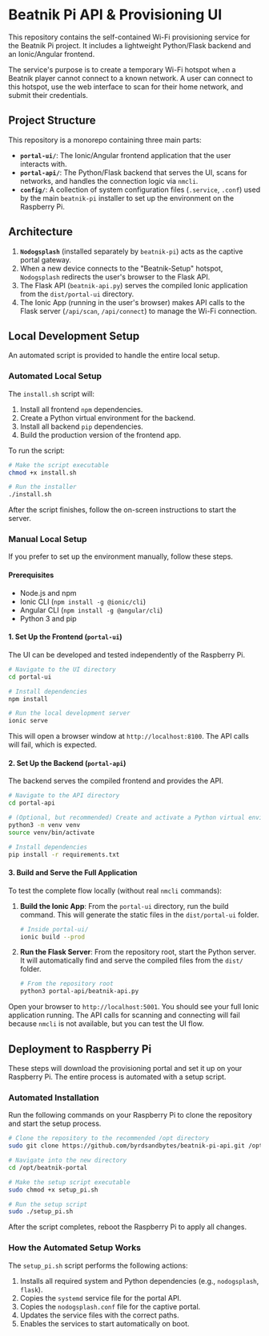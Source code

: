 # Beatnik Pi API & Provisioning UI

This repository contains the self-contained Wi-Fi provisioning service for the Beatnik Pi project. It includes a lightweight Python/Flask backend and an Ionic/Angular frontend.

The service's purpose is to create a temporary Wi-Fi hotspot when a Beatnik player cannot connect to a known network. A user can connect to this hotspot, use the web interface to scan for their home network, and submit their credentials.

## Project Structure

This repository is a monorepo containing three main parts:

-   **`portal-ui/`**: The Ionic/Angular frontend application that the user interacts with.
-   **`portal-api/`**: The Python/Flask backend that serves the UI, scans for networks, and handles the connection logic via `nmcli`.
-   **`config/`**: A collection of system configuration files (`.service`, `.conf`) used by the main `beatnik-pi` installer to set up the environment on the Raspberry Pi.

## Architecture

1.  **`Nodogsplash`** (installed separately by `beatnik-pi`) acts as the captive portal gateway.
2.  When a new device connects to the "Beatnik-Setup" hotspot, `Nodogsplash` redirects the user's browser to the Flask API.
3.  The Flask API (`beatnik-api.py`) serves the compiled Ionic application from the `dist/portal-ui` directory.
4.  The Ionic App (running in the user's browser) makes API calls to the Flask server (`/api/scan`, `/api/connect`) to manage the Wi-Fi connection.

## Local Development Setup

An automated script is provided to handle the entire local setup.

### Automated Local Setup

The `install.sh` script will:
1.  Install all frontend `npm` dependencies.
2.  Create a Python virtual environment for the backend.
3.  Install all backend `pip` dependencies.
4.  Build the production version of the frontend app.

To run the script:
```bash
# Make the script executable
chmod +x install.sh

# Run the installer
./install.sh
```
After the script finishes, follow the on-screen instructions to start the server.

### Manual Local Setup

If you prefer to set up the environment manually, follow these steps.

#### Prerequisites

-   Node.js and npm
-   Ionic CLI (`npm install -g @ionic/cli`)
-   Angular CLI (`npm install -g @angular/cli`)
-   Python 3 and pip

#### 1. Set Up the Frontend (`portal-ui`)

The UI can be developed and tested independently of the Raspberry Pi.

```bash
# Navigate to the UI directory
cd portal-ui

# Install dependencies
npm install

# Run the local development server
ionic serve
```

This will open a browser window at `http://localhost:8100`. The API calls will fail, which is expected.

#### 2. Set Up the Backend (`portal-api`)

The backend serves the compiled frontend and provides the API.

```bash
# Navigate to the API directory
cd portal-api

# (Optional, but recommended) Create and activate a Python virtual environment
python3 -m venv venv
source venv/bin/activate

# Install dependencies
pip install -r requirements.txt
```

#### 3. Build and Serve the Full Application

To test the complete flow locally (without real `nmcli` commands):

1.  **Build the Ionic App**: From the `portal-ui` directory, run the build command. This will generate the static files in the `dist/portal-ui` folder.

    ```bash
    # Inside portal-ui/
    ionic build --prod
    ```

2.  **Run the Flask Server**: From the repository root, start the Python server. It will automatically find and serve the compiled files from the `dist/` folder.

    ```bash
    # From the repository root
    python3 portal-api/beatnik-api.py
    ```

Open your browser to `http://localhost:5001`. You should see your full Ionic application running. The API calls for scanning and connecting will fail because `nmcli` is not available, but you can test the UI flow.

## Deployment to Raspberry Pi

These steps will download the provisioning portal and set it up on your Raspberry Pi. The entire process is automated with a setup script.

### Automated Installation

Run the following commands on your Raspberry Pi to clone the repository and start the setup process.

```bash
# Clone the repository to the recommended /opt directory
sudo git clone https://github.com/byrdsandbytes/beatnik-pi-api.git /opt/beatnik-portal

# Navigate into the new directory
cd /opt/beatnik-portal

# Make the setup script executable
sudo chmod +x setup_pi.sh

# Run the setup script
sudo ./setup_pi.sh
```

After the script completes, reboot the Raspberry Pi to apply all changes.

### How the Automated Setup Works

The `setup_pi.sh` script performs the following actions:

1.  Installs all required system and Python dependencies (e.g., `nodogsplash`, `flask`).
2.  Copies the `systemd` service file for the portal API.
3.  Copies the `nodogsplash.conf` file for the captive portal.
4.  Updates the service files with the correct paths.
5.  Enables the services to start automatically on boot.